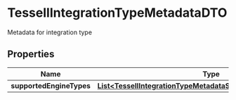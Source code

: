 

# TessellIntegrationTypeMetadataDTO

Metadata for integration type

## Properties

Name | Type | Description | Notes
------------ | ------------- | ------------- | -------------
**supportedEngineTypes** | [**List&lt;TessellIntegrationTypeMetadataSupportedEngineTypesDTO&gt;**](TessellIntegrationTypeMetadataSupportedEngineTypesDTO.md) |  |  [optional]




